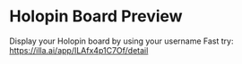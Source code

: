 # Holopin Board Preview
Display your Holopin board by using your username
Fast try: https://illa.ai/app/ILAfx4p1C7Of/detail
